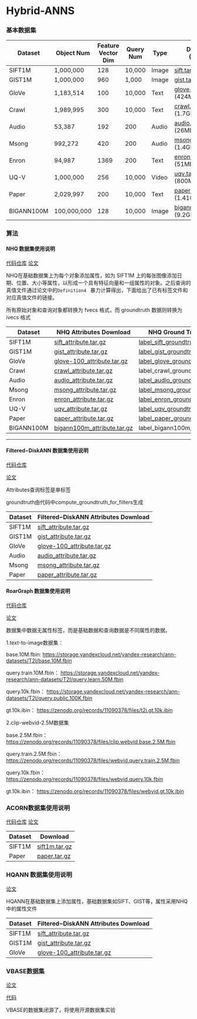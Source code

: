 # Hybrid-ANNS


### 基本数据集

| Dataset    | Object Num  | Feature Vector Dim | Query Num | Type            | Download (Vector)                                            |
| ---------- | ----------- | ------------------ | --------- | --------------- | ------------------------------------------------------------ |
| SIFT1M     | 1,000,000   | 128                | 10,000    | Image | [sift.tar.gz](http://corpus-texmex.irisa.fr/) (161MB)        |
| GIST1M     | 1,000,000   | 960                | 1,000     | Image | [gist.tar.gz](http://corpus-texmex.irisa.fr/) (2.6GB)        |
| GloVe      | 1,183,514   | 100                | 10,000    | Text  | [glove-100.tar.gz](http://downloads.zjulearning.org.cn/data/glove-100.tar.gz) (424MB) |
| Crawl      | 1,989,995   | 300                | 10,000    | Text  | [crawl.tar.gz](http://downloads.zjulearning.org.cn/data/crawl.tar.gz) (1.7GB) |
| Audio      | 53,387      | 192                | 200       | Audio | [audio.tar.gz](https://drive.google.com/file/d/1fJvLMXZ8_rTrnzivvOXiy_iP91vDyQhs/view) (26MB) |
| Msong      | 992,272     | 420                | 200       | Audio | [msong.tar.gz](https://drive.google.com/file/d/1UZ0T-nio8i2V8HetAx4-kt_FMK-GphHj/view) (1.4GB) |
| Enron      | 94,987      | 1369               | 200       | Text  | [enron.tar.gz](https://drive.google.com/file/d/1TqV43kzuNYgAYXvXTKsAG1-ZKtcaYsmr/view) (51MB) |
| UQ-V       | 1,000,000   | 256                | 10,000    | Video | [uqv.tar.gz](https://drive.google.com/file/d/1HIdQSKGh7cfC7TnRvrA2dnkHBNkVHGsF/view) (800MB) |
| Paper      | 2,029,997   | 200                | 10,000    | Text  | [paper.tar.gz](https://drive.google.com/file/d/1t4b93_1Viuudzd5D3I6_9_9Guwm1vmTn/view) (1.41GB) |
| BIGANN100M | 100,000,000 | 128                | 10,000    | Image | [bigann100m.tar.gz](https://big-ann-benchmarks.com/) (9.2GB) |
### 算法
#### NHQ 数据集使用说明

[代码仓库](https://github.com/KGLab-HDU/TKDE-under-review-Native-Hybrid-Queries-via-ANNS)
[论文](https://arxiv.org/abs/2203.13601)

NHQ在基础数据集上为每个对象添加属性，如为 SIFT1M 上的每张图像添加日期、位置、大小等属性，以形成一个具有特征向量和一组属性的对象。之后查询的真值文件通过论文中的`Definition4 ` 暴力计算得出，下面给出了已有标签文件和对应真值文件的链接。

所有原始对象和查询对象都转换为 fvecs 格式，而 groundtruth 数据则转换为 ivecs 格式



| Dataset    | NHQ Attributes Download                                      | NHQ Ground Truth Download                                    |
| ---------- | ------------------------------------------------------------ | ------------------------------------------------------------ |
| SIFT1M     | [sift_attribute.tar.gz](https://drive.google.com/file/d/15sflYLREoqHJGJCuBpiE1UOHad60_GKK/view) | [label_sift_groundtruth.ivecs](https://drive.google.com/file/d/1MVw1QmhQ_TnfhAV3Np-PDH9GNnH3Vm0w/view) |
| GIST1M     | [gist_attribute.tar.gz](https://drive.google.com/file/d/1PFeQev-7jywvdOVXy5ubMhltbH5sFDRx/view) | [label_gist_groundtruth.ivecs](https://drive.google.com/file/d/1KkeEbEglX6plVy4rT4GKkhCTKnOQ9jbh/view) |
| GloVe      | [glove-100_attribute.tar.gz](https://drive.google.com/file/d/10bIhmw1RC4Bk6cpJuWRli1WuwbALEKuK/view) | [label_glove_groundtruth.ivecs](https://drive.google.com/file/d/1LHbXi6Aapvnxp68aGZF1DV3kXy23bFE_/view) |
| Crawl      | [crawl_attribute.tar.gz](https://drive.google.com/file/d/1d1TURrWxYAELvfiBNermEv0iiyTxAWF6/view) | label_crawl_groundtruth.ivecs                                |
| Audio      | [audio_attribute.tar.gz](https://drive.google.com/file/d/1IsAGjhDSu2xrh2w16iVBEfw9vbOCRYjq/view) | [label_audio_groundtruth.ivecs](https://drive.google.com/file/d/1WeBC4_Aw2pfM_DlFaJUuM0GRuLAPCI3P/view) |
| Msong      | [msong_attribute.tar.gz](https://drive.google.com/file/d/1jVpJaT5GRjxRzj4C3KSsev0clQIOEplZ/view) | [label_msong_groundtruth.ivecs](https://drive.google.com/file/d/1LFWshAIoQLYJx68toTQBaoIOBZDfExue/view) |
| Enron      | [enron_attribute.tar.gz](https://drive.google.com/file/d/1tbVjQlUlFS321CxW9_hfqUf4JUiXdmLi/view) | [label_enron_groundtruth.ivecs](https://drive.google.com/file/d/1F5eZwG_u8S3StwPOnlmrHqmoFCoaGKVB/view) |
| UQ-V       | [uqv_attribute.tar.gz](https://drive.google.com/file/d/1YN6VuLPw_u9cFREXS6jgApYjCTmzmZtv/view) | [label_uqv_groundtruth.ivecs](https://drive.google.com/file/d/1o05Iq9Q_omnHosWnrwRQBYXtN4n7nu5o/view) |
| Paper      | [paper_attribute.tar.gz](https://drive.google.com/file/d/1arpB0oZne3tmRCUfTfzQmIfvWVP_kuKY/view) | [label_paper_groundtruth.ivecs](https://drive.google.com/file/d/1arpB0oZne3tmRCUfTfzQmIfvWVP_kuKY/view) |
| BIGANN100M | [bigann100m_attribute.tar.gz](https://drive.google.com/file/d/1arpB0oZne3tmRCUfTfzQmIfvWVP_kuKY/view) | label_bigann100m_groundtruth.ivecs                           |
---

#### Filtered−DiskANN 数据集使用说明

[代码仓库](https://github.com/Microsoft/DiskANN)

[论文](https://harsha-simhadri.org/pubs/Filtered-DiskANN23.pdf)

Attributes查询标签是单标签

groundtruth由代码中compute_groundtruth_for_filters生成

| Dataset | Filtered−DiskANN Attributes Download                         |
| ------- | ------------------------------------------------------------ |
| SIFT1M  | [sift_attribute.tar.gz](https://drive.google.com/file/d/1HV97n6IvotW9jwZlC4vy-uOLtaiCDDF7/view?usp=drive_link) |
| GIST1M  | [gist_attribute.tar.gz](https://drive.google.com/file/d/1tG2_XD9iWh-yBzFsroGq_5qwOZUT5A5Q/view?usp=drive_link) |
| GloVe   | [glove-100_attribute.tar.gz](https://drive.google.com/file/d/1Hhec4cdb3epvwIfuzjjoY-Quim5kPMGe/view?usp=drive_link) |
| Audio   | [audio_attribute.tar.gz](https://drive.google.com/file/d/1_6WFWUTsimcqjfm5UCwYlYu3OqTZF6Yi/view?usp=drive_link) |
| Msong   | [msong_attribute.tar.gz](https://drive.google.com/file/d/1JB8erGu2m3SB-vv23bRWYAElYBPnFadU/view?usp=drive_link) |
| Paper   | [paper_attribute.tar.gz](https://drive.google.com/file/d/1s8xUZD6mx3JvuHJXPcRRSqkxAXuiyagg/view?usp=drive_link) |


#### RoarGraph 数据集使用说明
[代码仓库](https://github.com/matchyc/RoarGraph)

[论文](https://arxiv.org/pdf/2408.08933)

数据集中数据无属性标签，而是基础数据和查询数据是不同属性的数据。

1.text-to-image数据集：

base.10M.fbin: https://storage.yandexcloud.net/yandex-research/ann-datasets/T2I/base.10M.fbin

query.train.10M.fbin： https://storage.yandexcloud.net/yandex-research/ann-datasets/T2I/query.learn.50M.fbin

query.10k.fbin： https://storage.yandexcloud.net/yandex-research/ann-datasets/T2I/query.public.100K.fbin

gt.10k.ibin： https://zenodo.org/records/11090378/files/t2i.gt.10k.ibin

2.clip-webvid-2.5M数据集

base.2.5M.fbin： https://zenodo.org/records/11090378/files/clip.webvid.base.2.5M.fbin

query.train.2.5M.fbin： https://zenodo.org/records/11090378/files/webvid.query.train.2.5M.fbin

query.10k.fbin： https://zenodo.org/records/11090378/files/webvid.query.10k.fbin

gt.10k.ibin： https://zenodo.org/records/11090378/files/webvid.gt.10k.ibin
### ACORN数据集使用说明
[代码仓库](https://github.com/TAG-Research/ACORN)
[论文](https://dl.acm.org/doi/pdf/10.1145/3654923)

| Dataset | Download                         |
| ------- | -------------------------------------------------------------------------------------------------------------- |
| SIFT1M  | [sift1m.tar.gz](https://drive.google.com/drive/folders/1DH3O9d_Cj_KGN8p8tHNXLdf-MG9voamv) |
| Paper   | [paper.tar.gz](https://drive.google.com/drive/folders/1IiuuWTmxWlBlz42RrvMmv4D0iwBMZjWd) |

### HQANN 数据集使用说明
[论文](https://dl.acm.org/doi/10.1145/3511808.3557610)

HQANN在基础数据集上添加属性，基础数据集如SIFT、GIST等，属性采用NHQ中的属性文件

| Dataset | Filtered−DiskANN Attributes Download                         |
| ------- | ------------------------------------------------------------ |
| SIFT1M  | [sift_attribute.tar.gz](https://drive.google.com/file/d/1HV97n6IvotW9jwZlC4vy-uOLtaiCDDF7/view?usp=drive_link) |
| GIST1M  | [gist_attribute.tar.gz](https://drive.google.com/file/d/1tG2_XD9iWh-yBzFsroGq_5qwOZUT5A5Q/view?usp=drive_link) |
| GloVe   | [glove-100_attribute.tar.gz](https://drive.google.com/file/d/1Hhec4cdb3epvwIfuzjjoY-Quim5kPMGe/view?usp=drive_link) |

### VBASE数据集
[论文](https://www.usenix.org/conference/osdi23/presentation/zhang-qianxi)

[代码](https://github.com/microsoft/MSVBASE.git)

VBASE的数据集闭源了，将使用开源数据集实验
